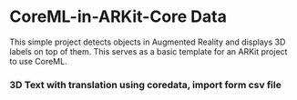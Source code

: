 # CoreML-in-ARKit-Core Data
This simple project detects objects in Augmented Reality and displays 3D labels on top of them. This serves as a basic template for an ARKit project to use CoreML.

### 3D Text with translation using coredata, import form csv file 

